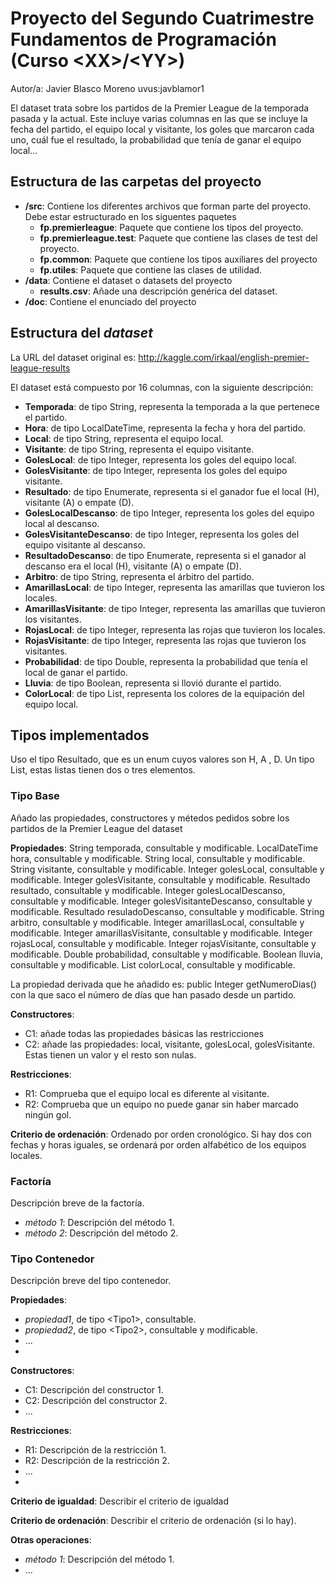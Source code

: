 # Proyecto del Segundo Cuatrimestre Fundamentos de Programación (Curso  \<XX\>/\<YY\>)
Autor/a: Javier Blasco Moreno 
uvus:javblamor1

El dataset trata sobre los partidos de la Premier League de la temporada pasada y la actual. Este incluye varias columnas
en las que se incluye la fecha del partido, el equipo local y visitante, los goles que marcaron cada uno, cuál fue
el resultado, la probabilidad que tenía de ganar el equipo local...

## Estructura de las carpetas del proyecto

* **/src**: Contiene los diferentes archivos que forman parte del proyecto. Debe estar estructurado en los siguentes paquetes
  * **fp.premierleague**: Paquete que contiene los tipos del proyecto.
  * **fp.premierleague.test**: Paquete que contiene las clases de test del proyecto.
  * **fp.common**: Paquete que contiene los tipos auxiliares del proyecto
  * **fp.utiles**:  Paquete que contiene las clases de utilidad. 
* **/data**: Contiene el dataset o datasets del proyecto
    * **results.csv**: Añade una descripción genérica del dataset.
* **/doc**: Contiene el enunciado del proyecto
    
## Estructura del *dataset*

La URL del dataset original es: http://kaggle.com/irkaal/english-premier-league-results

El dataset está compuesto por 16 columnas, con la siguiente descripción:

* **Temporada**: de tipo String, representa la temporada a la que pertenece el partido.
* **Hora**: de tipo LocalDateTime, representa la fecha y hora del partido.
* **Local**: de tipo String, representa el equipo local.
* **Visitante**: de tipo String, representa el equipo visitante.
* **GolesLocal**: de tipo Integer, representa los goles del equipo local.
* **GolesVisitante**: de tipo Integer, representa los goles del equipo visitante.
* **Resultado**: de tipo Enumerate, representa si el ganador fue el local (H), visitante (A) o empate (D).
* **GolesLocalDescanso**: de tipo Integer, representa los goles del equipo local al descanso.
* **GolesVisitanteDescanso**: de tipo Integer, representa los goles del equipo visitante al descanso.
* **ResultadoDescanso**: de tipo Enumerate, representa si el ganador al descanso era el local (H), visitante (A) o empate (D).
* **Arbitro**: de tipo String, representa el árbitro del partido.
* **AmarillasLocal**: de tipo Integer, representa las amarillas que tuvieron los locales.
* **AmarillasVisitante**: de tipo Integer, representa las amarillas que tuvieron los visitantes.
* **RojasLocal**: de tipo Integer, representa las rojas que tuvieron los locales.
* **RojasVisitante**: de tipo Integer, representa las rojas que tuvieron los visitantes.
* **Probabilidad**: de tipo Double, representa la probabilidad que tenía el local de ganar el partido.
* **Lluvia**: de tipo Boolean, representa si llovió durante el partido.
* **ColorLocal**: de tipo List<String>, representa los colores de la equipación del equipo local.

## Tipos implementados
Uso el tipo Resultado, que es un enum cuyos valores son H, A , D. 
Un tipo List<String>, estas listas tienen dos o tres elementos.

### Tipo Base
Añado las propiedades, constructores y métedos pedidos sobre los partidos de la Premier League del dataset

**Propiedades**:
String temporada, consultable y modificable.
 LocalDateTime hora, consultable y modificable.
 String local, consultable y modificable.
 String visitante, consultable y modificable.
 Integer golesLocal, consultable y modificable.
 Integer golesVisitante, consultable y modificable.
		Resultado resultado, consultable y modificable.
 Integer golesLocalDescanso, consultable y modificable.
 Integer golesVisitanteDescanso, consultable y modificable.
 Resultado resuladoDescanso, consultable y modificable.
 String arbitro, consultable y modificable.
 Integer amarillasLocal, consultable y modificable.
	Integer amarillasVisitante, consultable y modificable.
 Integer rojasLocal, consultable y modificable.
 Integer rojasVisitante, consultable y modificable.
 Double probabilidad, consultable y modificable.
 Boolean lluvia, consultable y modificable.
 List<String> colorLocal, consultable y modificable.
 
 La propiedad derivada que he añadido es: public Integer getNumeroDias() con la que saco el número de días que han pasado desde un partido.
    
**Constructores**: 

- C1: añade todas las propiedades básicas las restricciones
- C2: añade las propiedades: local, visitante, golesLocal, golesVisitante. Estas tienen un valor y el resto son nulas.

**Restricciones**:
 
- R1: Comprueba que el equipo local es diferente al visitante.
- R2: Comprueba que un equipo no puede ganar sin haber marcado ningún gol.

**Criterio de ordenación**: Ordenado por orden cronológico. Si hay dos con fechas y horas iguales, se ordenará por
 orden alfabético de los equipos locales.

 
 
 
### Factoría
Descripción breve de la factoría.

- _método 1_: Descripción del método 1.
-	_método 2_: Descripción del método 2.

### Tipo Contenedor

Descripción breve del tipo contenedor.

**Propiedades**:

- _propiedad1_, de tipo \<Tipo1\>, consultable. 
- _propiedad2_, de tipo \<Tipo2\>, consultable y modificable. 
- ...
- 
**Constructores**: 

- C1: Descripción del constructor 1.
- C2: Descripción del constructor 2.
- ...

**Restricciones**:
 
- R1: Descripción de la restricción 1.
- R2: Descripción de la restricción 2.
- ...
- 
**Criterio de igualdad**: Describir el criterio de igualdad

**Criterio de ordenación**: Describir el criterio de ordenación (si lo hay).

**Otras operaciones**:
 
-	_método 1_: Descripción del método 1.
- ...
